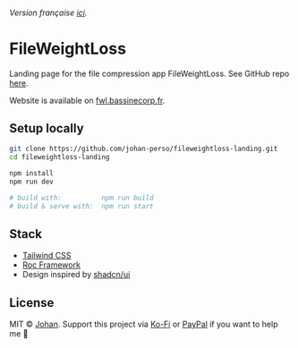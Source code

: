 ###### Version française [ici](https://github.com/johan-perso/fileweightloss-landing/blob/main/README.fr.md).

# FileWeightLoss

Landing page for the file compression app FileWeightLoss. See GitHub repo [here](https://github.com/el2zay/fileweightloss).

Website is available on [fwl.bassinecorp.fr](https://fwl.bassinecorp.fr).

## Setup locally

```bash
git clone https://github.com/johan-perso/fileweightloss-landing.git
cd fileweightloss-landing

npm install
npm run dev

# build with:          npm run build
# build & serve with:  npm run start
```

## Stack

- [Tailwind CSS](https://tailwindcss.com)
- [Roc Framework](https://github.com/johan-perso/roc-framework)
- Design inspired by [shadcn/ui](https://ui.shadcn.com)

## License

MIT © [Johan](https://johanstick.fr/). Support this project via [Ko-Fi](https://ko-fi.com/johan_stickman) or [PayPal](https://paypal.me/moipastoii) if you want to help me 💙